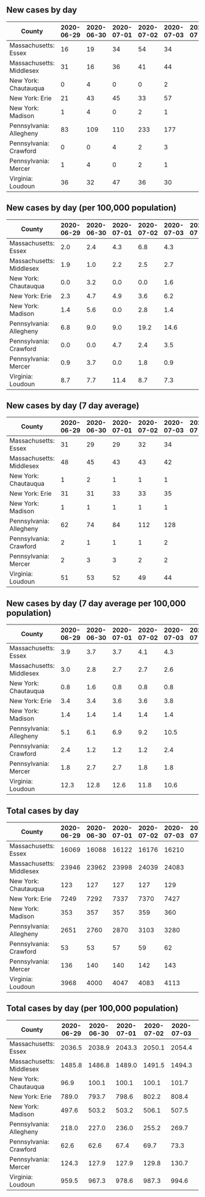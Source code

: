 ## New cases by day

| County | 2020-06-29 | 2020-06-30 | 2020-07-01 | 2020-07-02 | 2020-07-03 | 2020-07-04 | 2020-07-05 |
| --- | --- | --- | --- | --- | --- | --- | --- |
| Massachusetts: Essex | 16 | 19 | 34 | 54 | 34 |  |  |
| Massachusetts: Middlesex | 31 | 16 | 36 | 41 | 44 |  |  |
| New York: Chautauqua | 0 | 4 | 0 | 0 | 2 |  |  |
| New York: Erie | 21 | 43 | 45 | 33 | 57 |  |  |
| New York: Madison | 1 | 4 | 0 | 2 | 1 |  |  |
| Pennsylvania: Allegheny | 83 | 109 | 110 | 233 | 177 |  |  |
| Pennsylvania: Crawford | 0 | 0 | 4 | 2 | 3 |  |  |
| Pennsylvania: Mercer | 1 | 4 | 0 | 2 | 1 |  |  |
| Virginia: Loudoun | 36 | 32 | 47 | 36 | 30 |  |  |

## New cases by day (per 100,000 population)

| County | 2020-06-29 | 2020-06-30 | 2020-07-01 | 2020-07-02 | 2020-07-03 | 2020-07-04 | 2020-07-05 |
| --- | --- | --- | --- | --- | --- | --- | --- |
| Massachusetts: Essex | 2.0 | 2.4 | 4.3 | 6.8 | 4.3 |  |  |
| Massachusetts: Middlesex | 1.9 | 1.0 | 2.2 | 2.5 | 2.7 |  |  |
| New York: Chautauqua | 0.0 | 3.2 | 0.0 | 0.0 | 1.6 |  |  |
| New York: Erie | 2.3 | 4.7 | 4.9 | 3.6 | 6.2 |  |  |
| New York: Madison | 1.4 | 5.6 | 0.0 | 2.8 | 1.4 |  |  |
| Pennsylvania: Allegheny | 6.8 | 9.0 | 9.0 | 19.2 | 14.6 |  |  |
| Pennsylvania: Crawford | 0.0 | 0.0 | 4.7 | 2.4 | 3.5 |  |  |
| Pennsylvania: Mercer | 0.9 | 3.7 | 0.0 | 1.8 | 0.9 |  |  |
| Virginia: Loudoun | 8.7 | 7.7 | 11.4 | 8.7 | 7.3 |  |  |

## New cases by day (7 day average)

| County | 2020-06-29 | 2020-06-30 | 2020-07-01 | 2020-07-02 | 2020-07-03 | 2020-07-04 | 2020-07-05 |
| --- | --- | --- | --- | --- | --- | --- | --- |
| Massachusetts: Essex | 31 | 29 | 29 | 32 | 34 |  |  |
| Massachusetts: Middlesex | 48 | 45 | 43 | 43 | 42 |  |  |
| New York: Chautauqua | 1 | 2 | 1 | 1 | 1 |  |  |
| New York: Erie | 31 | 31 | 33 | 33 | 35 |  |  |
| New York: Madison | 1 | 1 | 1 | 1 | 1 |  |  |
| Pennsylvania: Allegheny | 62 | 74 | 84 | 112 | 128 |  |  |
| Pennsylvania: Crawford | 2 | 1 | 1 | 1 | 2 |  |  |
| Pennsylvania: Mercer | 2 | 3 | 3 | 2 | 2 |  |  |
| Virginia: Loudoun | 51 | 53 | 52 | 49 | 44 |  |  |

## New cases by day (7 day average per 100,000 population)

| County | 2020-06-29 | 2020-06-30 | 2020-07-01 | 2020-07-02 | 2020-07-03 | 2020-07-04 | 2020-07-05 |
| --- | --- | --- | --- | --- | --- | --- | --- |
| Massachusetts: Essex | 3.9 | 3.7 | 3.7 | 4.1 | 4.3 |  |  |
| Massachusetts: Middlesex | 3.0 | 2.8 | 2.7 | 2.7 | 2.6 |  |  |
| New York: Chautauqua | 0.8 | 1.6 | 0.8 | 0.8 | 0.8 |  |  |
| New York: Erie | 3.4 | 3.4 | 3.6 | 3.6 | 3.8 |  |  |
| New York: Madison | 1.4 | 1.4 | 1.4 | 1.4 | 1.4 |  |  |
| Pennsylvania: Allegheny | 5.1 | 6.1 | 6.9 | 9.2 | 10.5 |  |  |
| Pennsylvania: Crawford | 2.4 | 1.2 | 1.2 | 1.2 | 2.4 |  |  |
| Pennsylvania: Mercer | 1.8 | 2.7 | 2.7 | 1.8 | 1.8 |  |  |
| Virginia: Loudoun | 12.3 | 12.8 | 12.6 | 11.8 | 10.6 |  |  |

## Total cases by day

| County | 2020-06-29 | 2020-06-30 | 2020-07-01 | 2020-07-02 | 2020-07-03 | 2020-07-04 | 2020-07-05 |
| --- | --- | --- | --- | --- | --- | --- | --- |
| Massachusetts: Essex | 16069 | 16088 | 16122 | 16176 | 16210 |  |  |
| Massachusetts: Middlesex | 23946 | 23962 | 23998 | 24039 | 24083 |  |  |
| New York: Chautauqua | 123 | 127 | 127 | 127 | 129 |  |  |
| New York: Erie | 7249 | 7292 | 7337 | 7370 | 7427 |  |  |
| New York: Madison | 353 | 357 | 357 | 359 | 360 |  |  |
| Pennsylvania: Allegheny | 2651 | 2760 | 2870 | 3103 | 3280 |  |  |
| Pennsylvania: Crawford | 53 | 53 | 57 | 59 | 62 |  |  |
| Pennsylvania: Mercer | 136 | 140 | 140 | 142 | 143 |  |  |
| Virginia: Loudoun | 3968 | 4000 | 4047 | 4083 | 4113 |  |  |

## Total cases by day (per 100,000 population)

| County | 2020-06-29 | 2020-06-30 | 2020-07-01 | 2020-07-02 | 2020-07-03 | 2020-07-04 | 2020-07-05 |
| --- | --- | --- | --- | --- | --- | --- | --- |
| Massachusetts: Essex | 2036.5 | 2038.9 | 2043.3 | 2050.1 | 2054.4 |  |  |
| Massachusetts: Middlesex | 1485.8 | 1486.8 | 1489.0 | 1491.5 | 1494.3 |  |  |
| New York: Chautauqua | 96.9 | 100.1 | 100.1 | 100.1 | 101.7 |  |  |
| New York: Erie | 789.0 | 793.7 | 798.6 | 802.2 | 808.4 |  |  |
| New York: Madison | 497.6 | 503.2 | 503.2 | 506.1 | 507.5 |  |  |
| Pennsylvania: Allegheny | 218.0 | 227.0 | 236.0 | 255.2 | 269.7 |  |  |
| Pennsylvania: Crawford | 62.6 | 62.6 | 67.4 | 69.7 | 73.3 |  |  |
| Pennsylvania: Mercer | 124.3 | 127.9 | 127.9 | 129.8 | 130.7 |  |  |
| Virginia: Loudoun | 959.5 | 967.3 | 978.6 | 987.3 | 994.6 |  |  |
